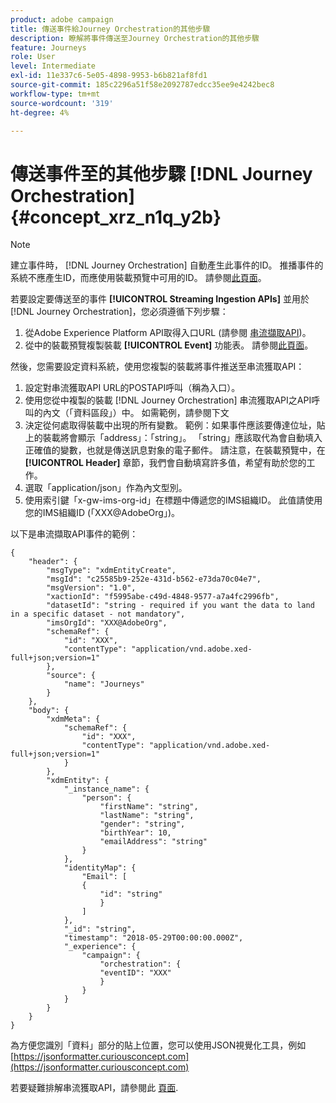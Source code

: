 ```yaml
---
product: adobe campaign
title: 傳送事件給Journey Orchestration的其他步驟
description: 瞭解將事件傳送至Journey Orchestration的其他步驟
feature: Journeys
role: User
level: Intermediate
exl-id: 11e337c6-5e05-4898-9953-b6b821af8fd1
source-git-commit: 185c2296a51f58e2092787edcc35ee9e4242bec8
workflow-type: tm+mt
source-wordcount: '319'
ht-degree: 4%

---
```


# 傳送事件至的其他步驟 [!DNL Journey Orchestration] {#concept_xrz_n1q_y2b}

>[!NOTE]
>
>建立事件時， [!DNL Journey Orchestration] 自動產生此事件的ID。 推播事件的系統不應產生ID，而應使用裝載預覽中可用的ID。 請參閱[此頁面](../event/previewing-the-payload.md)。

若要設定要傳送至的事件 **[!UICONTROL Streaming Ingestion APIs]** 並用於 [!DNL Journey Orchestration]，您必須遵循下列步驟：

1. 從Adobe Experience Platform API取得入口URL (請參閱 [串流擷取API](https://experienceleague.adobe.com/docs/experience-platform/ingestion/streaming/overview.html?lang=zh-Hant))。
1. 從中的裝載預覽複製裝載 **[!UICONTROL Event]** 功能表。 請參閱[此頁面](../event/defining-the-payload-fields.md)。

然後，您需要設定資料系統，使用您複製的裝載將事件推送至串流獲取API：

1. 設定對串流獲取API URL的POSTAPI呼叫（稱為入口）。
1. 使用您從中複製的裝載 [!DNL Journey Orchestration] 串流獲取API之API呼叫的內文（「資料區段」）中。 如需範例，請參閱下文
1. 決定從何處取得裝載中出現的所有變數。 範例：如果事件應該要傳達位址，貼上的裝載將會顯示「address」：「string」。 「string」應該取代為會自動填入正確值的變數，也就是傳送訊息對象的電子郵件。 請注意，在裝載預覽中，在 **[!UICONTROL Header]** 章節，我們會自動填寫許多值，希望有助於您的工作。
1. 選取「application/json」作為內文型別。
1. 使用索引鍵「x-gw-ims-org-id」在標題中傳遞您的IMS組織ID。 此值請使用您的IMS組織ID (「XXX@AdobeOrg」)。

以下是串流擷取API事件的範例：

```
{
    "header": {
        "msgType": "xdmEntityCreate",
        "msgId": "c25585b9-252e-431d-b562-e73da70c04e7",
        "msgVersion": "1.0",
        "xactionId": "f5995abe-c49d-4848-9577-a7a4fc2996fb",
        "datasetId": "string - required if you want the data to land in a specific dataset - not mandatory",
        "imsOrgId": "XXX@AdobeOrg",
        "schemaRef": {
            "id": "XXX",
            "contentType": "application/vnd.adobe.xed-full+json;version=1"
        },
        "source": {
            "name": "Journeys"
        }
    },
    "body": {
        "xdmMeta": {
            "schemaRef": {
                "id": "XXX",
                "contentType": "application/vnd.adobe.xed-full+json;version=1"
            }
        },
        "xdmEntity": {
            "_instance_name": {
                "person": {
                    "firstName": "string",
                    "lastName": "string",
                    "gender": "string",
                    "birthYear": 10,
                    "emailAddress": "string"
                }
            },
            "identityMap": {
                "Email": [
                {
                    "id": "string"
                    }
                ]
            },
            "_id": "string",
            "timestamp": "2018-05-29T00:00:00.000Z",
            "_experience": {
                "campaign": {
                    "orchestration": {
                    "eventID": "XXX"
                    }
                }
            }
        }
    }
}
```

為方便您識別「資料」部分的貼上位置，您可以使用JSON視覺化工具，例如 [https://jsonformatter.curiousconcept.com](https://jsonformatter.curiousconcept.com)

若要疑難排解串流獲取API，請參閱此 [頁面](https://experienceleague.adobe.com/docs/experience-platform/ingestion/streaming/troubleshooting.html).
